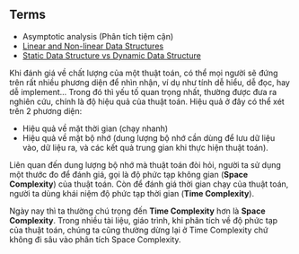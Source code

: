 ## Terms
- Asymptotic analysis (Phân tích tiệm cận)
- [Linear and Non-linear Data Structures](https://www.geeksforgeeks.org/difference-between-linear-and-non-linear-data-structures/)
- [Static Data Structure vs Dynamic Data Structure](https://www.geeksforgeeks.org/static-data-structure-vs-dynamic-data-structure/?ref=lbp)

Khi đánh giá về chất lượng của một thuật toán, có thể mọi người sẽ đứng trên rất nhiều phương diện để nhìn nhận, ví dụ như tính dễ hiểu, dễ đọc, hay dễ implement... Trong đó thì yếu tố quan trọng nhất, thường được đưa ra nghiên cứu, chính là độ hiệu quả của thuật toán. Hiệu quả ở đây có thể xét trên 2 phương diện:

- Hiệu quả về mặt thời gian (chạy nhanh)
- Hiệu quả về mặt bộ nhớ (dung lượng bộ nhớ cần dùng để lưu dữ liệu vào, dữ liệu ra, và các kết quả trung gian khi thực hiện thuật toán).

Liên quan đến dung lượng bộ nhớ mà thuật toán đòi hỏi, người ta sử dụng một thước đo để đánh giá, gọi là độ phức tạp không gian (**Space Complexity**) của thuật toán. Còn để đánh giá thời gian chạy của thuật toán, người ta dùng khái niệm độ phức tạp thời gian (**Time Complexity**).

Ngày nay thì ta thường chú trọng đến **Time Complexity** hơn là **Space Complexity**. Trong nhiều tài liệu, giáo trình, khi phân tích về độ phức tạp của thuật toán, chúng ta cũng thường dừng lại ở Time Complexity chứ không đi sâu vào phân tích Space Complexity.
